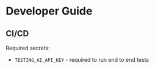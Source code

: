 # Developer Guide

## CI/CD

Required secrets:

- `TESTING_AI_API_KEY` - required to run end to end tests

